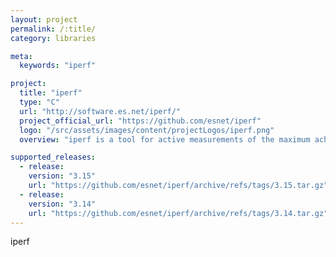 ```yaml
---
layout: project
permalink: /:title/
category: libraries

meta:
  keywords: "iperf"

project:
  title: "iperf"
  type: "C"
  url: "http://software.es.net/iperf/"
  project_official_url: "https://github.com/esnet/iperf"
  logo: "/src/assets/images/content/projectLogos/iperf.png"
  overview: "iperf is a tool for active measurements of the maximum achievable bandwidth on IP networks. It supports tuning of various parameters related to timing, protocols, and buffers. For each test it reports the measured throughput / bitrate, loss, and other parameters."

supported_releases:
  - release:
    version: "3.15"
    url: "https://github.com/esnet/iperf/archive/refs/tags/3.15.tar.gz"
  - release:
    version: "3.14"
    url: "https://github.com/esnet/iperf/archive/refs/tags/3.14.tar.gz"
---
```


<p>iperf</p>
